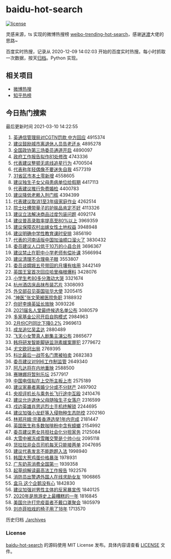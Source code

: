 # baidu-hot-search

[![license](https://img.shields.io/github/license/Arrackisarookie/baidu-hot-search)](https://github.com/Arrackisarookie/baidu-hot-search/blob/master/LICENSE)

灵感来源，ts 实现的微博热搜榜 [weibo-trending-hot-search](https://github.com/justjavac/weibo-trending-hot-search)，感谢[迷渡](https://github.com/justjavac)大佬的思路~

百度实时热搜，记录从 2020-12-09 14:02:03 开始的百度实时热搜。每小时抓取一次数据，按天[归档](./archives)。Python 实现。

## 相关项目
+ [微博热搜](https://github.com/Arrackisarookie/weibo-hot-search)
+ [知乎热榜](https://github.com/Arrackisarookie/zhihu-top-search)

## 今日热门搜索

<!-- Rank Begin -->

最后更新时间 2021-03-10 14:22:55

1. [英通信管理局对CGTN罚款 中方回应](http://www.baidu.com/baidu?cl=3&tn=SE_baiduhomet8_jmjb7mjw&rsv_dl=fyb_top&fr=top1000&wd=%D3%A2%CD%A8%D0%C5%B9%DC%C0%ED%BE%D6%B6%D4CGTN%B7%A3%BF%EE%20%D6%D0%B7%BD%BB%D8%D3%A6) 4915374
1. [建议鼓励城市离退休人员告老还乡](http://www.baidu.com/baidu?cl=3&tn=SE_baiduhomet8_jmjb7mjw&rsv_dl=fyb_top&fr=top1000&wd=%BD%A8%D2%E9%B9%C4%C0%F8%B3%C7%CA%D0%C0%EB%CD%CB%D0%DD%C8%CB%D4%B1%B8%E6%C0%CF%BB%B9%CF%E7) 4895278
1. [全国政协第三场委员通道开启](http://www.baidu.com/baidu?cl=3&tn=SE_baiduhomet8_jmjb7mjw&rsv_dl=fyb_top&fr=top1000&wd=%C8%AB%B9%FA%D5%FE%D0%AD%B5%DA%C8%FD%B3%A1%CE%AF%D4%B1%CD%A8%B5%C0%BF%AA%C6%F4) 4890097
1. [政府工作报告拟作81处修改](http://www.baidu.com/baidu?cl=3&tn=SE_baiduhomet8_jmjb7mjw&rsv_dl=fyb_top&fr=top1000&wd=%D5%FE%B8%AE%B9%A4%D7%F7%B1%A8%B8%E6%C4%E2%D7%F781%B4%A6%D0%DE%B8%C4) 4743336
1. [代表建议整顿无底线追星行为](http://www.baidu.com/baidu?cl=3&tn=SE_baiduhomet8_jmjb7mjw&rsv_dl=fyb_top&fr=top1000&wd=%B4%FA%B1%ED%BD%A8%D2%E9%D5%FB%B6%D9%CE%DE%B5%D7%CF%DF%D7%B7%D0%C7%D0%D0%CE%AA) 4700504
1. [代表称年轻偶像不要迷失自我](http://www.baidu.com/baidu?cl=3&tn=SE_baiduhomet8_jmjb7mjw&rsv_dl=fyb_top&fr=top1000&wd=%B4%FA%B1%ED%B3%C6%C4%EA%C7%E1%C5%BC%CF%F1%B2%BB%D2%AA%C3%D4%CA%A7%D7%D4%CE%D2) 4577319
1. [31省区市本土零新增](http://www.baidu.com/baidu?cl=3&tn=SE_baiduhomet8_jmjb7mjw&rsv_dl=fyb_top&fr=top1000&wd=31%CA%A1%C7%F8%CA%D0%B1%BE%CD%C1%C1%E3%D0%C2%D4%F6) 4558605
1. [建议独生子女父母患病单位给假期](http://www.baidu.com/baidu?cl=3&tn=SE_baiduhomet8_jmjb7mjw&rsv_dl=fyb_top&fr=top1000&wd=%BD%A8%D2%E9%B6%C0%C9%FA%D7%D3%C5%AE%B8%B8%C4%B8%BB%BC%B2%A1%B5%A5%CE%BB%B8%F8%BC%D9%C6%DA) 4417113
1. [代表建议推行免费婚检](http://www.baidu.com/baidu?cl=3&tn=SE_baiduhomet8_jmjb7mjw&rsv_dl=fyb_top&fr=top1000&wd=%B4%FA%B1%ED%BD%A8%D2%E9%CD%C6%D0%D0%C3%E2%B7%D1%BB%E9%BC%EC) 4400783
1. [建议降低老赖入刑门槛](http://www.baidu.com/baidu?cl=3&tn=SE_baiduhomet8_jmjb7mjw&rsv_dl=fyb_top&fr=top1000&wd=%BD%A8%D2%E9%BD%B5%B5%CD%C0%CF%C0%B5%C8%EB%D0%CC%C3%C5%BC%F7) 4394399
1. [代表建议取消1至3年级家庭作业](http://www.baidu.com/baidu?cl=3&tn=SE_baiduhomet8_jmjb7mjw&rsv_dl=fyb_top&fr=top1000&wd=%B4%FA%B1%ED%BD%A8%D2%E9%C8%A1%CF%FB1%D6%C13%C4%EA%BC%B6%BC%D2%CD%A5%D7%F7%D2%B5) 4262514
1. [院士吐槽带量子的护肤品肯定不好](http://www.baidu.com/baidu?cl=3&tn=SE_baiduhomet8_jmjb7mjw&rsv_dl=fyb_top&fr=top1000&wd=%D4%BA%CA%BF%CD%C2%B2%DB%B4%F8%C1%BF%D7%D3%B5%C4%BB%A4%B7%F4%C6%B7%BF%CF%B6%A8%B2%BB%BA%C3) 4113326
1. [建议立法解决商品过度包装问题](http://www.baidu.com/baidu?cl=3&tn=SE_baiduhomet8_jmjb7mjw&rsv_dl=fyb_top&fr=top1000&wd=%BD%A8%D2%E9%C1%A2%B7%A8%BD%E2%BE%F6%C9%CC%C6%B7%B9%FD%B6%C8%B0%FC%D7%B0%CE%CA%CC%E2) 4092174
1. [建议普高录取率提高至80%以上](http://www.baidu.com/baidu?cl=3&tn=SE_baiduhomet8_jmjb7mjw&rsv_dl=fyb_top&fr=top1000&wd=%BD%A8%D2%E9%C6%D5%B8%DF%C2%BC%C8%A1%C2%CA%CC%E1%B8%DF%D6%C180%25%D2%D4%C9%CF) 3969359
1. [建议保障农村出嫁女性土地权益](http://www.baidu.com/baidu?cl=3&tn=SE_baiduhomet8_jmjb7mjw&rsv_dl=fyb_top&fr=top1000&wd=%BD%A8%D2%E9%B1%A3%D5%CF%C5%A9%B4%E5%B3%F6%BC%DE%C5%AE%D0%D4%CD%C1%B5%D8%C8%A8%D2%E6) 3948948
1. [建议明确中学性教育课时安排](http://www.baidu.com/baidu?cl=3&tn=SE_baiduhomet8_jmjb7mjw&rsv_dl=fyb_top&fr=top1000&wd=%BD%A8%D2%E9%C3%F7%C8%B7%D6%D0%D1%A7%D0%D4%BD%CC%D3%FD%BF%CE%CA%B1%B0%B2%C5%C5) 3856190
1. [代表的河南话版中国加油顺口溜火了](http://www.baidu.com/baidu?cl=3&tn=SE_baiduhomet8_jmjb7mjw&rsv_dl=fyb_top&fr=top1000&wd=%B4%FA%B1%ED%B5%C4%BA%D3%C4%CF%BB%B0%B0%E6%D6%D0%B9%FA%BC%D3%D3%CD%CB%B3%BF%DA%C1%EF%BB%F0%C1%CB) 3830432
1. [委员建议人口低于10万的小县合并](http://www.baidu.com/baidu?cl=3&tn=SE_baiduhomet8_jmjb7mjw&rsv_dl=fyb_top&fr=top1000&wd=%CE%AF%D4%B1%BD%A8%D2%E9%C8%CB%BF%DA%B5%CD%D3%DA10%CD%F2%B5%C4%D0%A1%CF%D8%BA%CF%B2%A2) 3696367
1. [建议禁止在职中小学老师有偿补课](http://www.baidu.com/baidu?cl=3&tn=SE_baiduhomet8_jmjb7mjw&rsv_dl=fyb_top&fr=top1000&wd=%BD%A8%D2%E9%BD%FB%D6%B9%D4%DA%D6%B0%D6%D0%D0%A1%D1%A7%C0%CF%CA%A6%D3%D0%B3%A5%B2%B9%BF%CE) 3566994
1. [建议清理不合理电子眼](http://www.baidu.com/baidu?cl=3&tn=SE_baiduhomet8_jmjb7mjw&rsv_dl=fyb_top&fr=top1000&wd=%BD%A8%D2%E9%C7%E5%C0%ED%B2%BB%BA%CF%C0%ED%B5%E7%D7%D3%D1%DB) 3553807
1. [委员谈嫦娥五号带回的月壤有啥用](http://www.baidu.com/baidu?cl=3&tn=SE_baiduhomet8_jmjb7mjw&rsv_dl=fyb_top&fr=top1000&wd=%CE%AF%D4%B1%CC%B8%E6%CF%B6%F0%CE%E5%BA%C5%B4%F8%BB%D8%B5%C4%D4%C2%C8%C0%D3%D0%C9%B6%D3%C3) 3442149
1. [英国王室首次回应哈里梅根爆料](http://www.baidu.com/baidu?cl=3&tn=SE_baiduhomet8_jmjb7mjw&rsv_dl=fyb_top&fr=top1000&wd=%D3%A2%B9%FA%CD%F5%CA%D2%CA%D7%B4%CE%BB%D8%D3%A6%B9%FE%C0%EF%C3%B7%B8%F9%B1%AC%C1%CF) 3428076
1. [小学生考80多分激动大哭](http://www.baidu.com/baidu?cl=3&tn=SE_baiduhomet8_jmjb7mjw&rsv_dl=fyb_top&fr=top1000&wd=%D0%A1%D1%A7%C9%FA%BF%BC80%B6%E0%B7%D6%BC%A4%B6%AF%B4%F3%BF%DE) 3321674
1. [杭州酒店床品抹布装芯片](http://www.baidu.com/baidu?cl=3&tn=SE_baiduhomet8_jmjb7mjw&rsv_dl=fyb_top&fr=top1000&wd=%BA%BC%D6%DD%BE%C6%B5%EA%B4%B2%C6%B7%C4%A8%B2%BC%D7%B0%D0%BE%C6%AC) 3308093
1. [外交部召见英国驻华大使](http://www.baidu.com/baidu?cl=3&tn=SE_baiduhomet8_jmjb7mjw&rsv_dl=fyb_top&fr=top1000&wd=%CD%E2%BD%BB%B2%BF%D5%D9%BC%FB%D3%A2%B9%FA%D7%A4%BB%AA%B4%F3%CA%B9) 3205415
1. [“神医”张文荣被医院免职](http://www.baidu.com/baidu?cl=3&tn=SE_baiduhomet8_jmjb7mjw&rsv_dl=fyb_top&fr=top1000&wd=%A1%B0%C9%F1%D2%BD%A1%B1%D5%C5%CE%C4%C8%D9%B1%BB%D2%BD%D4%BA%C3%E2%D6%B0) 3188932
1. [你好李焕英延长放映](http://www.baidu.com/baidu?cl=3&tn=SE_baiduhomet8_jmjb7mjw&rsv_dl=fyb_top&fr=top1000&wd=%C4%E3%BA%C3%C0%EE%BB%C0%D3%A2%D1%D3%B3%A4%B7%C5%D3%B3) 3093226
1. [2021届名人堂最终候选名单公布](http://www.baidu.com/baidu?cl=3&tn=SE_baiduhomet8_jmjb7mjw&rsv_dl=fyb_top&fr=top1000&wd=2021%BD%EC%C3%FB%C8%CB%CC%C3%D7%EE%D6%D5%BA%F2%D1%A1%C3%FB%B5%A5%B9%AB%B2%BC) 3080579
1. [多家基金公司开启自购模式](http://www.baidu.com/baidu?cl=3&tn=SE_baiduhomet8_jmjb7mjw&rsv_dl=fyb_top&fr=top1000&wd=%B6%E0%BC%D2%BB%F9%BD%F0%B9%AB%CB%BE%BF%AA%C6%F4%D7%D4%B9%BA%C4%A3%CA%BD) 2984963
1. [2月份CPI同比下降0.2%](http://www.baidu.com/baidu?cl=3&tn=SE_baiduhomet8_jmjb7mjw&rsv_dl=fyb_top&fr=top1000&wd=2%D4%C2%B7%DDCPI%CD%AC%B1%C8%CF%C2%BD%B50.2%25) 2969613
1. [成龙追忆吴孟达](http://www.baidu.com/baidu?cl=3&tn=SE_baiduhomet8_jmjb7mjw&rsv_dl=fyb_top&fr=top1000&wd=%B3%C9%C1%FA%D7%B7%D2%E4%CE%E2%C3%CF%B4%EF) 2880489
1. [飞天小女警真人剧集主演公布](http://www.baidu.com/baidu?cl=3&tn=SE_baiduhomet8_jmjb7mjw&rsv_dl=fyb_top&fr=top1000&wd=%B7%C9%CC%EC%D0%A1%C5%AE%BE%AF%D5%E6%C8%CB%BE%E7%BC%AF%D6%F7%D1%DD%B9%AB%B2%BC) 2865677
1. [韩将研发智能脚链监测素媛案罪犯](http://www.baidu.com/baidu?cl=3&tn=SE_baiduhomet8_jmjb7mjw&rsv_dl=fyb_top&fr=top1000&wd=%BA%AB%BD%AB%D1%D0%B7%A2%D6%C7%C4%DC%BD%C5%C1%B4%BC%E0%B2%E2%CB%D8%E6%C2%B0%B8%D7%EF%B7%B8) 2779672
1. [尤文欧冠出局](http://www.baidu.com/baidu?cl=3&tn=SE_baiduhomet8_jmjb7mjw&rsv_dl=fyb_top&fr=top1000&wd=%D3%C8%CE%C4%C5%B7%B9%DA%B3%F6%BE%D6) 2769395
1. [科比最后一战签名门票被拍卖](http://www.baidu.com/baidu?cl=3&tn=SE_baiduhomet8_jmjb7mjw&rsv_dl=fyb_top&fr=top1000&wd=%BF%C6%B1%C8%D7%EE%BA%F3%D2%BB%D5%BD%C7%A9%C3%FB%C3%C5%C6%B1%B1%BB%C5%C4%C2%F4) 2682383
1. [委员建议对996工作制监管](http://www.baidu.com/baidu?cl=3&tn=SE_baiduhomet8_jmjb7mjw&rsv_dl=fyb_top&fr=top1000&wd=%CE%AF%D4%B1%BD%A8%D2%E9%B6%D4996%B9%A4%D7%F7%D6%C6%BC%E0%B9%DC) 2649340
1. [阿凡达将在内地重映](http://www.baidu.com/baidu?cl=3&tn=SE_baiduhomet8_jmjb7mjw&rsv_dl=fyb_top&fr=top1000&wd=%B0%A2%B7%B2%B4%EF%BD%AB%D4%DA%C4%DA%B5%D8%D6%D8%D3%B3) 2588500
1. [赛琳娜将暂别乐坛](http://www.baidu.com/baidu?cl=3&tn=SE_baiduhomet8_jmjb7mjw&rsv_dl=fyb_top&fr=top1000&wd=%C8%FC%C1%D5%C4%C8%BD%AB%D4%DD%B1%F0%C0%D6%CC%B3) 2577917
1. [中国电信拟在上交所主板上市](http://www.baidu.com/baidu?cl=3&tn=SE_baiduhomet8_jmjb7mjw&rsv_dl=fyb_top&fr=top1000&wd=%D6%D0%B9%FA%B5%E7%D0%C5%C4%E2%D4%DA%C9%CF%BD%BB%CB%F9%D6%F7%B0%E5%C9%CF%CA%D0) 2575189
1. [建议家暴者离婚少分或不分财产](http://www.baidu.com/baidu?cl=3&tn=SE_baiduhomet8_jmjb7mjw&rsv_dl=fyb_top&fr=top1000&wd=%BD%A8%D2%E9%BC%D2%B1%A9%D5%DF%C0%EB%BB%E9%C9%D9%B7%D6%BB%F2%B2%BB%B7%D6%B2%C6%B2%FA) 2497902
1. [央视评机长与乘务长飞行途中互殴](http://www.baidu.com/baidu?cl=3&tn=SE_baiduhomet8_jmjb7mjw&rsv_dl=fyb_top&fr=top1000&wd=%D1%EB%CA%D3%C6%C0%BB%FA%B3%A4%D3%EB%B3%CB%CE%F1%B3%A4%B7%C9%D0%D0%CD%BE%D6%D0%BB%A5%C5%B9) 2410476
1. [建议允许退休父母随独生子女落户](http://www.baidu.com/baidu?cl=3&tn=SE_baiduhomet8_jmjb7mjw&rsv_dl=fyb_top&fr=top1000&wd=%BD%A8%D2%E9%D4%CA%D0%ED%CD%CB%D0%DD%B8%B8%C4%B8%CB%E6%B6%C0%C9%FA%D7%D3%C5%AE%C2%E4%BB%A7) 2316599
1. [戍边英雄肖思远烈士手机终解锁](http://www.baidu.com/baidu?cl=3&tn=SE_baiduhomet8_jmjb7mjw&rsv_dl=fyb_top&fr=top1000&wd=%CA%F9%B1%DF%D3%A2%D0%DB%D0%A4%CB%BC%D4%B6%C1%D2%CA%BF%CA%D6%BB%FA%D6%D5%BD%E2%CB%F8) 2244695
1. [建议加强小龙虾等入侵物种生态防控](http://www.baidu.com/baidu?cl=3&tn=SE_baiduhomet8_jmjb7mjw&rsv_dl=fyb_top&fr=top1000&wd=%BD%A8%D2%E9%BC%D3%C7%BF%D0%A1%C1%FA%CF%BA%B5%C8%C8%EB%C7%D6%CE%EF%D6%D6%C9%FA%CC%AC%B7%C0%BF%D8) 2202160
1. [林郑月娥:完善香港选举1年内完成](http://www.baidu.com/baidu?cl=3&tn=SE_baiduhomet8_jmjb7mjw&rsv_dl=fyb_top&fr=top1000&wd=%C1%D6%D6%A3%D4%C2%B6%F0%3A%CD%EA%C9%C6%CF%E3%B8%DB%D1%A1%BE%D91%C4%EA%C4%DA%CD%EA%B3%C9) 2181447
1. [英国医生称多数咖啡粉中含有蟑螂](http://www.baidu.com/baidu?cl=3&tn=SE_baiduhomet8_jmjb7mjw&rsv_dl=fyb_top&fr=top1000&wd=%D3%A2%B9%FA%D2%BD%C9%FA%B3%C6%B6%E0%CA%FD%BF%A7%B7%C8%B7%DB%D6%D0%BA%AC%D3%D0%F3%AF%F2%EB) 2154992
1. [委员建议男女共担社会化分担家务](http://www.baidu.com/baidu?cl=3&tn=SE_baiduhomet8_jmjb7mjw&rsv_dl=fyb_top&fr=top1000&wd=%CE%AF%D4%B1%BD%A8%D2%E9%C4%D0%C5%AE%B9%B2%B5%A3%C9%E7%BB%E1%BB%AF%B7%D6%B5%A3%BC%D2%CE%F1) 2125084
1. [大雪中被冻成雪雕交警是个帅小伙](http://www.baidu.com/baidu?cl=3&tn=SE_baiduhomet8_jmjb7mjw&rsv_dl=fyb_top&fr=top1000&wd=%B4%F3%D1%A9%D6%D0%B1%BB%B6%B3%B3%C9%D1%A9%B5%F1%BD%BB%BE%AF%CA%C7%B8%F6%CB%A7%D0%A1%BB%EF) 2095118
1. [货拉拉非会员司机每天只能接两单](http://www.baidu.com/baidu?cl=3&tn=SE_baiduhomet8_jmjb7mjw&rsv_dl=fyb_top&fr=top1000&wd=%BB%F5%C0%AD%C0%AD%B7%C7%BB%E1%D4%B1%CB%BE%BB%FA%C3%BF%CC%EC%D6%BB%C4%DC%BD%D3%C1%BD%B5%A5) 2047695
1. [建议代表发言不能跑题入法](http://www.baidu.com/baidu?cl=3&tn=SE_baiduhomet8_jmjb7mjw&rsv_dl=fyb_top&fr=top1000&wd=%BD%A8%D2%E9%B4%FA%B1%ED%B7%A2%D1%D4%B2%BB%C4%DC%C5%DC%CC%E2%C8%EB%B7%A8) 1998940
1. [韩国大葱鸡蛋价格暴涨](http://www.baidu.com/baidu?cl=3&tn=SE_baiduhomet8_jmjb7mjw&rsv_dl=fyb_top&fr=top1000&wd=%BA%AB%B9%FA%B4%F3%B4%D0%BC%A6%B5%B0%BC%DB%B8%F1%B1%A9%D5%C7) 1978931
1. [广东奶茶消费全国第一](http://www.baidu.com/baidu?cl=3&tn=SE_baiduhomet8_jmjb7mjw&rsv_dl=fyb_top&fr=top1000&wd=%B9%E3%B6%AB%C4%CC%B2%E8%CF%FB%B7%D1%C8%AB%B9%FA%B5%DA%D2%BB) 1939358
1. [起草组解读最高法工作报告](http://www.baidu.com/baidu?cl=3&tn=SE_baiduhomet8_jmjb7mjw&rsv_dl=fyb_top&fr=top1000&wd=%C6%F0%B2%DD%D7%E9%BD%E2%B6%C1%D7%EE%B8%DF%B7%A8%B9%A4%D7%F7%B1%A8%B8%E6) 1922576
1. [消防员出警遇外国人在线求助女友](http://www.baidu.com/baidu?cl=3&tn=SE_baiduhomet8_jmjb7mjw&rsv_dl=fyb_top&fr=top1000&wd=%CF%FB%B7%C0%D4%B1%B3%F6%BE%AF%D3%F6%CD%E2%B9%FA%C8%CB%D4%DA%CF%DF%C7%F3%D6%FA%C5%AE%D3%D1) 1906865
1. [盒马 这个企鹅没有心](http://www.baidu.com/baidu?cl=3&tn=SE_baiduhomet8_jmjb7mjw&rsv_dl=fyb_top&fr=top1000&wd=%BA%D0%C2%ED%20%D5%E2%B8%F6%C6%F3%B6%EC%C3%BB%D3%D0%D0%C4) 1842830
1. [建议加强对男性主体的反家暴宣传](http://www.baidu.com/baidu?cl=3&tn=SE_baiduhomet8_jmjb7mjw&rsv_dl=fyb_top&fr=top1000&wd=%BD%A8%D2%E9%BC%D3%C7%BF%B6%D4%C4%D0%D0%D4%D6%F7%CC%E5%B5%C4%B7%B4%BC%D2%B1%A9%D0%FB%B4%AB) 1840125
1. [2020年是旅游史上最糟糕的一年](http://www.baidu.com/baidu?cl=3&tn=SE_baiduhomet8_jmjb7mjw&rsv_dl=fyb_top&fr=top1000&wd=2020%C4%EA%CA%C7%C2%C3%D3%CE%CA%B7%C9%CF%D7%EE%D4%E3%B8%E2%B5%C4%D2%BB%C4%EA) 1816845
1. [美国允许打完疫苗者不戴口罩聚会](http://www.baidu.com/baidu?cl=3&tn=SE_baiduhomet8_jmjb7mjw&rsv_dl=fyb_top&fr=top1000&wd=%C3%C0%B9%FA%D4%CA%D0%ED%B4%F2%CD%EA%D2%DF%C3%E7%D5%DF%B2%BB%B4%F7%BF%DA%D5%D6%BE%DB%BB%E1) 1805979
1. [刘亦菲拍戏的椅子用了18年](http://www.baidu.com/baidu?cl=3&tn=SE_baiduhomet8_jmjb7mjw&rsv_dl=fyb_top&fr=top1000&wd=%C1%F5%D2%E0%B7%C6%C5%C4%CF%B7%B5%C4%D2%CE%D7%D3%D3%C3%C1%CB18%C4%EA) 1713570
<!-- Rank End -->

历史归档 [./archives](./archives)

### License

[baidu-hot-search](https://github.com/Arrackisarookie/baidu-hot-search) 的源码使用 MIT License 发布。具体内容请查看 [LICENSE](./LICENSE) 文件。
